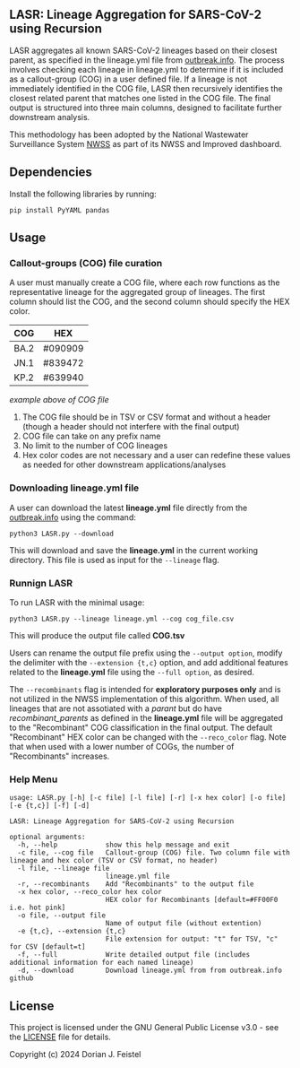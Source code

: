 ## LASR: Lineage Aggregation for SARS-CoV-2 using Recursion
LASR aggregates all known SARS-CoV-2 lineages based on their closest parent, as specified in the lineage.yml file from [outbreak.info](https://github.com/outbreak-info/outbreak.info/tree/master). The process involves checking each lineage in lineage.yml to determine if it is included as a callout-group (COG) in a user defined file. If a lineage is not immediately identified in the COG file, LASR then recursively identifies the closest related parent that matches one listed in the COG file. The final output is structured into three main columns, designed to facilitate further downstream analysis.

This methodology has been adopted by the National Wastewater Surveillance System [NWSS](https://www.cdc.gov/nwss/index.html) as part of its NWSS and Improved dashboard.

## Dependencies
Install the following libraries by running:  
```
pip install PyYAML pandas
```

## Usage
### Callout-groups (COG) file curation

A user must manually create a COG file, where each row functions as the representative lineage for the aggregated group of lineages. The first column should list the COG, and the second column should specify the HEX color.

| COG  | HEX     |
|------|---------|
| BA.2 | #090909 |
| JN.1 | #839472 |
| KP.2 | #639940 |

*example above of COG file*

1. The COG file should be in TSV or CSV format and without a header (though a header should not interfere with the final output)
2. COG file can take on any prefix name
3. No limit to the number of COG lineages
5. Hex color codes are not necessary and a user can redefine these values as needed for other downstream applications/analyses

### Downloading lineage.yml file

A user can download the latest **lineage.yml** file directly from the [outbreak.info](https://github.com/outbreak-info/outbreak.info/tree/master) using the command:  
```
python3 LASR.py --download
```
This will download and save the **lineage.yml** in the current working directory. This file is used as input for the `--lineage` flag. 

### Runnign LASR

To run LASR with the minimal usage:
```
python3 LASR.py --lineage lineage.yml --cog cog_file.csv
```
This will produce the output file called **COG.tsv**

Users can rename the output file prefix using the `--output option`, modify the delimiter with the `--extension {t,c}` option, and add additional features related to the **lineage.yml** file using the `--full option`, as desired.

The `--recombinants` flag is intended for **exploratory purposes only** and is not utilized in the NWSS implementation of this algorithm. When used, all lineages that are not assotiated with a *parant* but do have *recombinant_parents* as defined in the **lineage.yml** file will be aggregated to the "Recombinant" COG classification in the final output. The default "Recombinant" HEX color can be changed with the `--reco_color` flag. Note that when used with a lower number of COGs, the number of "Recombinants" increases.

### Help Menu
```
usage: LASR.py [-h] [-c file] [-l file] [-r] [-x hex color] [-o file] [-e {t,c}] [-f] [-d]

LASR: Lineage Aggregation for SARS-CoV-2 using Recursion

optional arguments:
  -h, --help            show this help message and exit
  -c file, --cog file   Callout-group (COG) file. Two column file with lineage and hex color (TSV or CSV format, no header)
  -l file, --lineage file
                        lineage.yml file
  -r, --recombinants    Add "Recombinants" to the output file
  -x hex color, --reco_color hex color
                        HEX color for Recombinants [default=#FF00F0 i.e. hot pink]
  -o file, --output file
                        Name of output file (without extention)
  -e {t,c}, --extension {t,c}
                        File extension for output: "t" for TSV, "c" for CSV [default=t]
  -f, --full            Write detailed output file (includes additional information for each named lineage)
  -d, --download        Download lineage.yml from from outbreak.info github
  ```

## License

This project is licensed under the GNU General Public License v3.0 - see the [LICENSE](https://www.gnu.org/licenses/) file for details.

Copyright (c) 2024 Dorian J. Feistel